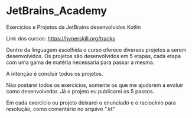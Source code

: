 # JetBrains_Academy
Exercícios e Projetos da JetBrains desenvolvidos Kotlin

Link dos cursos: https://hyperskill.org/tracks

Dentro da linguagem escolhida o curso oferece diversos projetos a serem desenvolvidos. Os projetos são desenvolvidos em 5 etapas,
cada etapa com uma gama de matéria necessaria para passar a mesma.

A intenção é concluir todos os projetos.

Não postarei todos os exercícios, somente os que me ajudarem a evoluir como desenvolvedor.
Já o projeto eu publicarei os 5 passos.

Em cada exercício ou projeto deixarei o enunciado e o raciocínio para resolução, como comentário no arquivo ".kt"
